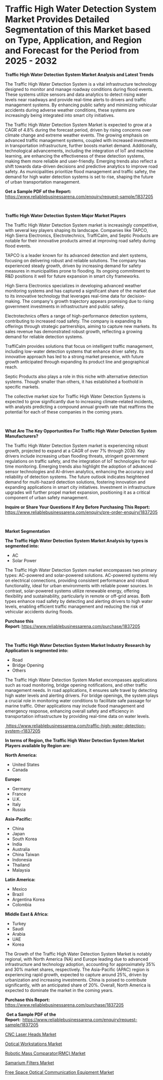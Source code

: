 <p><h1>Traffic High Water Detection System Market Provides Detailed Segmentation of this Market based on Type, Application, and Region and Forecast for the Period from 2025 - 2032</h1></p><p><strong>Traffic High Water Detection System Market Analysis and Latest Trends</strong></p>
<p><p>The Traffic High Water Detection System is a vital infrastructure technology designed to monitor and manage roadway conditions during flood events. These systems utilize sensors and data analytics to detect rising water levels near roadways and provide real-time alerts to drivers and traffic management systems. By enhancing public safety and minimizing vehicular accidents during adverse weather conditions, these systems are increasingly being integrated into smart city initiatives.</p><p>The Traffic High Water Detection System Market is expected to grow at a CAGR of 4.8% during the forecast period, driven by rising concerns over climate change and extreme weather events. The growing emphasis on advanced traffic management systems, coupled with increased investments in transportation infrastructure, further boosts market demand. Additionally, technological advancements, including the integration of IoT and machine learning, are enhancing the effectiveness of these detection systems, making them more reliable and user-friendly. Emerging trends also reflect a shift towards data-driven decisions and predictive analytics to improve road safety. As municipalities prioritize flood management and traffic safety, the demand for high water detection systems is set to rise, shaping the future of urban transportation management.</p></p>
<p><strong>Get a Sample PDF of the Report:&nbsp;</strong> <a href="https://www.reliablebusinessarena.com/enquiry/request-sample/1837205?utm_campaign=2209&utm_medium=2&utm_source=Github&utm_content=ia&utm_term=12042025&utm_id=traffic-high-water-detection-system">https://www.reliablebusinessarena.com/enquiry/request-sample/1837205</a></p>
<p>&nbsp;</p>
<p><strong>Traffic High Water Detection System Major Market Players</strong></p>
<p><p>The Traffic High Water Detection System market is increasingly competitive, with several key players shaping its landscape. Companies like TAPCO, High Sierra Electronics, Electrotechnics, TraffiCalm, and Septic Products are notable for their innovative products aimed at improving road safety during flood events.</p><p>TAPCO is a leader known for its advanced detection and alert systems, focusing on delivering robust and reliable solutions. The company has experienced steady growth, driven by increasing demand for safety measures in municipalities prone to flooding. Its ongoing commitment to R&D positions it well for future expansion in smart city frameworks.</p><p>High Sierra Electronics specializes in developing advanced weather monitoring systems and has captured a significant share of the market due to its innovative technology that leverages real-time data for decision-making. The company's growth trajectory appears promising due to rising government investments in infrastructure and public safety.</p><p>Electrotechnics offers a range of high-performance detection systems, contributing to increased road safety. The company is expanding its offerings through strategic partnerships, aiming to capture new markets. Its sales revenue has demonstrated robust growth, reflecting a growing demand for reliable detection systems.</p><p>TraffiCalm provides solutions that focus on intelligent traffic management, including low-water detection systems that enhance driver safety. Its innovative approach has led to a strong market presence, with future growth anticipated through expanding its product line and geographical reach.</p><p>Septic Products also plays a role in this niche with alternative detection systems. Though smaller than others, it has established a foothold in specific markets.</p><p>The collective market size for Traffic High Water Detection Systems is expected to grow significantly due to increasing climate-related incidents, with analysts predicting a compound annual growth rate that reaffirms the potential for each of these companies in the coming years.</p></p>
<p>&nbsp;</p>
<p><strong>What Are The Key Opportunities For Traffic High Water Detection System Manufacturers?</strong></p>
<p><p>The Traffic High Water Detection System market is experiencing robust growth, projected to expand at a CAGR of over 7% through 2030. Key drivers include increasing urban flooding threats, stringent government regulations on traffic safety, and the integration of IoT technologies for real-time monitoring. Emerging trends also highlight the adoption of advanced sensor technologies and AI-driven analytics, enhancing the accuracy and reliability of detection systems. The future outlook indicates heightened demand for multi-hazard detection solutions, fostering innovation and expanding applications in smart city initiatives. Investment in infrastructure upgrades will further propel market expansion, positioning it as a critical component of urban safety management.</p></p>
<p><strong>Inquire or Share Your Questions If Any Before Purchasing This Report:</strong> <a href="https://www.reliablebusinessarena.com/enquiry/pre-order-enquiry/1837205?utm_campaign=2209&utm_medium=2&utm_source=Github&utm_content=ia&utm_term=12042025&utm_id=traffic-high-water-detection-system">https://www.reliablebusinessarena.com/enquiry/pre-order-enquiry/1837205</a></p>
<p>&nbsp;</p>
<p><strong>Market Segmentation</strong></p>
<p><strong>The Traffic High Water Detection System Market Analysis by types is segmented into:</strong></p>
<p><ul><li>AC</li><li>Solar Power</li></ul></p>
<p><p>The Traffic High Water Detection System market encompasses two primary types: AC-powered and solar-powered solutions. AC-powered systems rely on electrical connections, providing consistent performance and robust functionality, ideal for urban environments with reliable power sources. In contrast, solar-powered systems utilize renewable energy, offering flexibility and sustainability, particularly in remote or off-grid areas. Both types enhance road safety by detecting and alerting drivers to high water levels, enabling efficient traffic management and reducing the risk of vehicular accidents during floods.</p></p>
<p><strong>Purchase this Report:&nbsp;</strong><a href="https://www.reliablebusinessarena.com/purchase/1837205?utm_campaign=2209&utm_medium=2&utm_source=Github&utm_content=ia&utm_term=12042025&utm_id=traffic-high-water-detection-system">https://www.reliablebusinessarena.com/purchase/1837205</a></p>
<p>&nbsp;</p>
<p><strong>The Traffic High Water Detection System Market Industry Research by Application is segmented into:</strong></p>
<p><ul><li>Road</li><li>Bridge Opening</li><li>Others</li></ul></p>
<p><p>The Traffic High Water Detection System Market encompasses applications such as road monitoring, bridge opening notifications, and other traffic management needs. In road applications, it ensures safe travel by detecting high water levels and alerting drivers. For bridge openings, the system plays a crucial role in monitoring water conditions to facilitate safe passage for marine traffic. Other applications may include flood management and emergency response, enhancing overall safety and efficiency in transportation infrastructure by providing real-time data on water levels.</p></p>
<p><a href="https://www.reliablebusinessarena.com/traffic-high-water-detection-system-r1837205?utm_campaign=2209&utm_medium=2&utm_source=Github&utm_content=ia&utm_term=12042025&utm_id=traffic-high-water-detection-system">&nbsp;https://www.reliablebusinessarena.com/traffic-high-water-detection-system-r1837205</a></p>
<p><strong>In terms of Region, the Traffic High Water Detection System Market Players available by Region are:</strong></p>
<p>
    <p> <strong> North America: </strong>
        <ul>
            <li>United States</li>
            <li>Canada</li>
        </ul>
        </p> 
    <p> <strong> Europe: </strong>
        <ul>
            <li>Germany</li>
            <li>France</li>
            <li>U.K.</li>
            <li>Italy</li>
            <li>Russia</li>
        </ul>
        </p> 
    <p> <strong> Asia-Pacific: </strong>
        <ul>
            <li>China</li>
            <li>Japan</li>
            <li>South Korea</li>
            <li>India</li>
            <li>Australia</li>
            <li>China Taiwan</li>
            <li>Indonesia</li>
            <li>Thailand</li>
            <li>Malaysia</li>
        </ul>
        </p> 
    <p> <strong> Latin America: </strong>
        <ul>
            <li>Mexico</li>
            <li>Brazil</li>
            <li>Argentina Korea</li>
            <li>Colombia</li>
        </ul>
        </p> 
    <p> <strong> Middle East & Africa: </strong>
        <ul>
            <li>Turkey</li>
            <li>Saudi</li>
            <li>Arabia</li>
            <li>UAE</li>
            <li>Korea</li>
        </ul>
    </p>
    </p>
<p><p>The Growth of the Traffic High Water Detection System Market is notably regional, with North America (NA) and Europe leading due to advanced infrastructure and technology adoption, accounting for approximately 35% and 30% market shares, respectively. The Asia-Pacific (APAC) region is experiencing rapid growth, expected to capture around 25%, driven by urbanization and increasing investments. China is poised to contribute significantly, with an anticipated share of 20%. Overall, North America is expected to dominate the market in the coming years.</p></p>
<p><strong>Purchase this Report: </strong><a href="https://www.reliablebusinessarena.com/purchase/1837205?utm_campaign=2209&utm_medium=2&utm_source=Github&utm_content=ia&utm_term=12042025&utm_id=traffic-high-water-detection-system">https://www.reliablebusinessarena.com/purchase/1837205</a></p>
<p>&nbsp;<strong>Get a Sample PDF of the Report:&nbsp;&nbsp;</strong><a href="https://www.reliablebusinessarena.com/enquiry/request-sample/1837205?utm_campaign=2209&utm_medium=2&utm_source=Github&utm_content=ia&utm_term=12042025&utm_id=traffic-high-water-detection-system">https://www.reliablebusinessarena.com/enquiry/request-sample/1837205</a></p>
<p><strong></strong></p>
<p><p><a href="https://github.com/pezezlarue7h/Market-Research-Report-List-1/blob/main/cnc-laser-heads-market.md?utm_campaign=2209&utm_medium=2&utm_source=Github&utm_content=ia&utm_term=12042025&utm_id=traffic-high-water-detection-system">CNC Laser Heads Market</a></p><p><a href="https://github.com/rueffmuoloqw/Market-Research-Report-List-1/blob/main/optical-workstations-market.md?utm_campaign=2209&utm_medium=2&utm_source=Github&utm_content=ia&utm_term=12042025&utm_id=traffic-high-water-detection-system">Optical Workstations Market</a></p><p><a href="https://github.com/onutsheinz/Market-Research-Report-List-1/blob/main/robotic-mass-comparatorrmc-market.md?utm_campaign=2209&utm_medium=2&utm_source=Github&utm_content=ia&utm_term=12042025&utm_id=traffic-high-water-detection-system">Robotic Mass Comparator(RMC) Market</a></p><p><a href="https://github.com/wycheelwayeu/Market-Research-Report-List-1/blob/main/samarium-filters-market.md?utm_campaign=2209&utm_medium=2&utm_source=Github&utm_content=ia&utm_term=12042025&utm_id=traffic-high-water-detection-system">Samarium Filters Market</a></p><p><a href="https://github.com/lazloklitz2e/Market-Research-Report-List-1/blob/main/free-space-optical-communication-equipment-market.md?utm_campaign=2209&utm_medium=2&utm_source=Github&utm_content=ia&utm_term=12042025&utm_id=traffic-high-water-detection-system">Free Space Optical Communication Equipment Market</a></p></p>